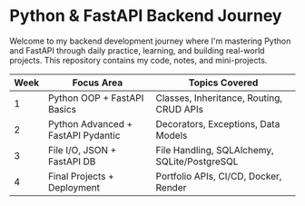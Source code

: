 # Python & FastAPI Backend Journey
Welcome to my backend development journey where I'm mastering Python and FastAPI through daily practice, learning, and building real-world projects. This repository contains my code, notes, and mini-projects.

| Week | Focus Area                  | Topics Covered                              |
|------|-----------------------------|---------------------------------------------|
| 1    | Python OOP + FastAPI Basics | Classes, Inheritance, Routing, CRUD APIs    |
| 2    | Python Advanced + FastAPI Pydantic | Decorators, Exceptions, Data Models  |
| 3    | File I/O, JSON + FastAPI DB | File Handling, SQLAlchemy, SQLite/PostgreSQL|
| 4    | Final Projects + Deployment | Portfolio APIs, CI/CD, Docker, Render       |
